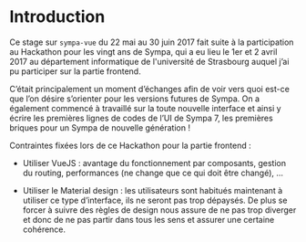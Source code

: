 # Introduction 

Ce stage sur `sympa-vue` du 22 mai au 30 juin 2017 fait suite à la 
participation au Hackathon pour les vingt ans de Sympa, qui a eu lieu le 
1er et 2 avril 2017 au département informatique de l'université de 
Strasbourg auquel j’ai pu participer sur la partie frontend.

C’était principalement un moment d’échanges afin de voir vers quoi est-ce 
que l’on désire s’orienter pour les versions futures de Sympa. On a 
également commencé à travaillé sur la toute nouvelle interface et ainsi y 
écrire les premières lignes de codes de l’UI de Sympa 7, les premières 
briques pour un Sympa de nouvelle génération !

Contraintes fixées lors de ce Hackathon pour la partie frontend :

 - Utiliser VueJS : avantage du fonctionnement par composants, gestion du 
 routing, performances (ne change que ce qui doit être changé), …

 - Utiliser le Material design : les utilisateurs sont habitués 
 maintenant à utiliser ce type d’interface, ils ne seront pas trop 
 dépaysés. De plus se forcer à suivre des règles de design nous assure de 
 ne pas trop diverger et donc de ne pas partir dans tous les sens et 
 assurer une certaine cohérence.
